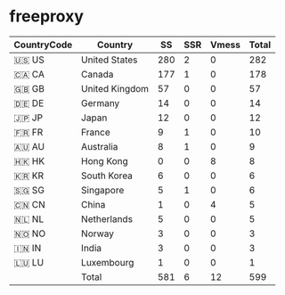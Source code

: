 # freeproxy

|CountryCode|Country|SS|SSR|Vmess|Total|
|  ----  | ----  |  ----  | ----  |  ----  | ----  |
|🇺🇸 US|United States|280|2|0|282|
|🇨🇦 CA|Canada|177|1|0|178|
|🇬🇧 GB|United Kingdom|57|0|0|57|
|🇩🇪 DE|Germany|14|0|0|14|
|🇯🇵 JP|Japan|12|0|0|12|
|🇫🇷 FR|France|9|1|0|10|
|🇦🇺 AU|Australia|8|1|0|9|
|🇭🇰 HK|Hong Kong|0|0|8|8|
|🇰🇷 KR|South Korea|6|0|0|6|
|🇸🇬 SG|Singapore|5|1|0|6|
|🇨🇳 CN|China|1|0|4|5|
|🇳🇱 NL|Netherlands|5|0|0|5|
|🇳🇴 NO|Norway|3|0|0|3|
|🇮🇳 IN|India|3|0|0|3|
|🇱🇺 LU|Luxembourg|1|0|0|1|
||Total|581|6|12|599|
